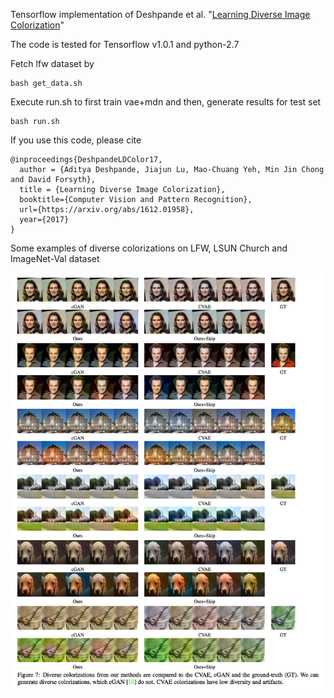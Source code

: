 Tensorflow implementation of Deshpande et al. "[Learning Diverse Image Colorization](https://arxiv.org/abs/1612.01958)"                 

The code is tested for Tensorflow v1.0.1 and python-2.7

Fetch lfw dataset by

```
bash get_data.sh
```

Execute run.sh to first train vae+mdn and then, generate results for test set

```
bash run.sh
```

If you use this code, please cite                                                                   
                                                                                                    
```
@inproceedings{DeshpandeLDColor17,                                                                  
  author = {Aditya Deshpande, Jiajun Lu, Mao-Chuang Yeh, Min Jin Chong and David Forsyth},          
  title = {Learning Diverse Image Colorization},                                                    
  booktitle={Computer Vision and Pattern Recognition},                                              
  url={https://arxiv.org/abs/1612.01958},                                                           
  year={2017}                                                                                       
} 
```

Some examples of diverse colorizations on LFW, LSUN Church and ImageNet-Val dataset

<p align='center'>
<img src='./images/divcolor_figure.png' width=500 />
</p>
